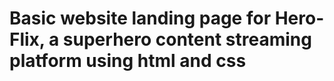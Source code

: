 # Basic website landing page for Hero-Flix, a superhero content streaming platform using html and css